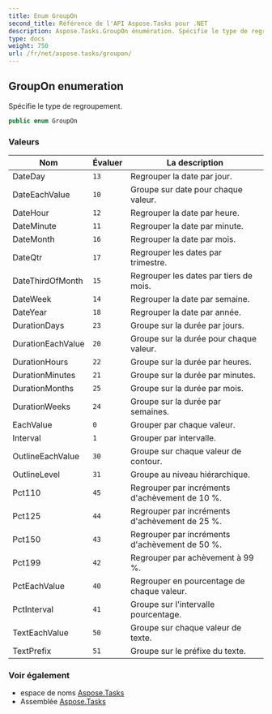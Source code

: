 ```yaml
---
title: Enum GroupOn
second_title: Référence de l'API Aspose.Tasks pour .NET
description: Aspose.Tasks.GroupOn énumération. Spécifie le type de regroupement.
type: docs
weight: 750
url: /fr/net/aspose.tasks/groupon/
---
```

## GroupOn enumeration

Spécifie le type de regroupement.

```csharp
public enum GroupOn
```

### Valeurs

| Nom | Évaluer | La description |
| --- | --- | --- |
| DateDay | `13` | Regrouper la date par jour. |
| DateEachValue | `10` | Groupe sur date pour chaque valeur. |
| DateHour | `12` | Regrouper la date par heure. |
| DateMinute | `11` | Regrouper la date par minute. |
| DateMonth | `16` | Regrouper la date par mois. |
| DateQtr | `17` | Regrouper les dates par trimestre. |
| DateThirdOfMonth | `15` | Regrouper les dates par tiers de mois. |
| DateWeek | `14` | Regrouper la date par semaine. |
| DateYear | `18` | Regrouper la date par année. |
| DurationDays | `23` | Groupe sur la durée par jours. |
| DurationEachValue | `20` | Groupe sur la durée pour chaque valeur. |
| DurationHours | `22` | Groupe sur la durée par heures. |
| DurationMinutes | `21` | Groupe sur la durée par minutes. |
| DurationMonths | `25` | Groupe sur la durée par mois. |
| DurationWeeks | `24` | Groupe sur la durée par semaines. |
| EachValue | `0` | Grouper par chaque valeur. |
| Interval | `1` | Grouper par intervalle. |
| OutlineEachValue | `30` | Groupe sur chaque valeur de contour. |
| OutlineLevel | `31` | Groupe au niveau hiérarchique. |
| Pct110 | `45` | Regrouper par incréments d'achèvement de 10 %. |
| Pct125 | `44` | Regrouper par incréments d'achèvement de 25 %. |
| Pct150 | `43` | Regrouper par incréments d'achèvement de 50 %. |
| Pct199 | `42` | Regrouper par achèvement à 99 %. |
| PctEachValue | `40` | Regrouper en pourcentage de chaque valeur. |
| PctInterval | `41` | Groupe sur l'intervalle pourcentage. |
| TextEachValue | `50` | Groupe sur chaque valeur de texte. |
| TextPrefix | `51` | Groupe sur le préfixe du texte. |

### Voir également

* espace de noms [Aspose.Tasks](../../aspose.tasks/)
* Assemblée [Aspose.Tasks](../../)


